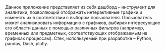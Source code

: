 Данное приложение представляет из себя дашборд – инструмент для аналитики, позволяющий отображать интерактивные графики и изменять их в соответствии с выбором пользователя. Пользователь может анализировать информацию с графиков, выбирая интересующие его области данных с помощью различных фильтров (например, временных или предметных, соответствующих отображаемым на графиках процессам). Стек, используемый при разработке – Python, pandas, Dash, plotly.
